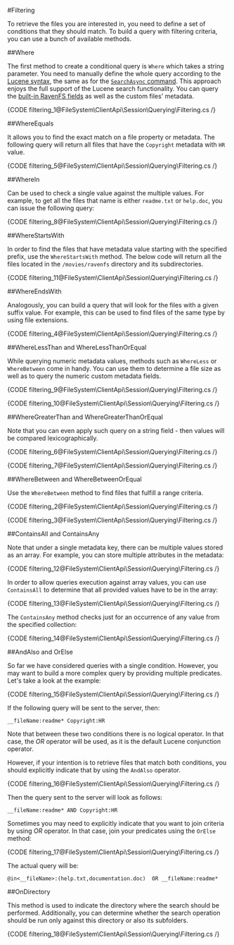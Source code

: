 #Filtering

To retrieve the files you are interested in, you need to define a set of conditions that they should match. To build a query with filtering criteria, you can use a bunch of available methods.

##Where

The first method to create a conditional query is `Where` which takes a string parameter. You need to manually define the whole query according to the [Lucene syntax](http://lucene.apache.org/core/old_versioned_docs/versions/3_0_0/queryparsersyntax.html), the same as for the [`SearchAsync` command](../../commands/files/search/search). This approach enjoys the full support of the Lucene search functionality. You can query the [built-in RavenFS fields](../../../indexing) as well as the custom files' metadata.

{CODE filtering_1@FileSystem\ClientApi\Session\Querying\Filtering.cs /}


##WhereEquals

It allows you to find the exact match on a file property or metadata. The following query will return all files that have the `Copyright` metadata with `HR` value.

{CODE filtering_5@FileSystem\ClientApi\Session\Querying\Filtering.cs /}

##WhereIn

Can be used to check a single value against the multiple values. For example, to get all the files that name is either `readme.txt` or `help.doc`, you can issue the following query:

{CODE filtering_8@FileSystem\ClientApi\Session\Querying\Filtering.cs /}

##WhereStartsWith

In order to find the files that have metadata value starting with the specified prefix, use the `WhereStartsWith` method. The below code will return all the files located in the `/movies/ravenfs` directory and its subdirectories.

{CODE filtering_11@FileSystem\ClientApi\Session\Querying\Filtering.cs /}

##WhereEndsWith

Analogously, you can build a query that will look for the files with a given suffix value. For example, this can be used to find files of the same type by using file extensions.

{CODE filtering_4@FileSystem\ClientApi\Session\Querying\Filtering.cs /}

##WhereLessThan and WhereLessThanOrEqual

While querying numeric metadata values, methods such as `WhereLess` or `WhereBetween` come in handy. You can use them to determine a file size as well as to query the numeric custom metadata fields.

{CODE filtering_9@FileSystem\ClientApi\Session\Querying\Filtering.cs /}

{CODE filtering_10@FileSystem\ClientApi\Session\Querying\Filtering.cs /}

##WhereGreaterThan and WhereGreaterThanOrEqual

Note that you can even apply such query on a string field - then values will be compared lexicographically.

{CODE filtering_6@FileSystem\ClientApi\Session\Querying\Filtering.cs /}

{CODE filtering_7@FileSystem\ClientApi\Session\Querying\Filtering.cs /}

##WhereBetween and WhereBetweenOrEqual

Use the `WhereBetween` method to find files that fulfill a range criteria.

{CODE filtering_2@FileSystem\ClientApi\Session\Querying\Filtering.cs /}

{CODE filtering_3@FileSystem\ClientApi\Session\Querying\Filtering.cs /}


##ContainsAll and ContainsAny

Note that under a single metadata key, there can be multiple values stored as an array. For example, you can store multiple attributes in the metadata:

{CODE filtering_12@FileSystem\ClientApi\Session\Querying\Filtering.cs /}

In order to allow queries execution against array values, you can use `ContainsAll` to determine that all provided values have to be in the array:

{CODE filtering_13@FileSystem\ClientApi\Session\Querying\Filtering.cs /}

The `ContainsAny` method checks just for an occurrence of any value from the specified collection:

{CODE filtering_14@FileSystem\ClientApi\Session\Querying\Filtering.cs /}

##AndAlso and OrElse

So far we have considered queries with a single condition. However, you may want to build a more complex query by providing multiple predicates.
Let's take a look at the example:

{CODE filtering_15@FileSystem\ClientApi\Session\Querying\Filtering.cs /}

If the following query will be sent to the server, then:

`__fileName:readme* Copyright:HR`

Note that between these two conditions there is no logical operator. In that case, the *OR* operator will be used, as it is the default Lucene conjunction operator.

However, if your intention is to retrieve files that match both conditions, you should explicitly indicate that by using the `AndAlso` operator.

{CODE filtering_16@FileSystem\ClientApi\Session\Querying\Filtering.cs /}

Then the query sent to the server will look as follows:

`__fileName:readme* AND Copyright:HR`

Sometimes you may need to explicitly indicate that you want to join criteria by using *OR* operator. In that case, join your predicates using the `OrElse` method:

{CODE filtering_17@FileSystem\ClientApi\Session\Querying\Filtering.cs /}

The actual query will be:

`@in<__fileName>:(help.txt,documentation.doc)  OR __fileName:readme*`

##OnDirectory

This method is used to indicate the directory where the search should be performed. Additionally, you can determine whether the search operation should be run only against this directory or also its subfolders.

{CODE filtering_18@FileSystem\ClientApi\Session\Querying\Filtering.cs /}